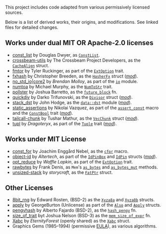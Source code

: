 This project includes code adapted from various permissively licensed sources.

Below is a list of derived works, their origins, and modifications.
See linked files for detailed changes.

## Works under dual MIT OR Apache-2.0 licenses
- [const_list] by Douglas Dwyer, as [`ConstList`].
- [crossbeam-utils] by The Crossbeam Project Developers, as the [`CacheAlign`] struct.
- [fmtor] by Tyler Ruckinger, as part of the [`ExtOption`] trait.
- [fxhash] by Christopher Breeden, as the [`HasherFx`] struct ([*mod*][m1]).
- [no_std_io]|[core2] by *Brendan Molloy*, as part of the [`io`] module.
- [numtoa] by Michael Murphy, as the [`NumToStr`] trait.
- [pollster] by Joshua Barretto, as the [`future_block`] fn.
- [quickdiv] by Darko Trifunovski, as the [`Divisor`] struct ([*mod*][m7]).
- [stack_dst] by John Hodge, as the [`data::dst`] module ([*mod*][m2]).
- [static_assertions] by Nikolai Vazquez, as part of the [`assert_const`] macro
  and the [`ConstBool`] trait ([*mod*][m3]).
- [tailcall-chunk] by Tushar Mathur, as the [`VecChunk`] struct ([*mod*][m4]).
- [tupl] by *Dragoteryx*, as part of the [`Tuple`] trait ([*mod*][m5]).

[const_list]: https://crates.io/crates/const_list/0.1.0
  [`ConstList`]: https://docs.rs/devela/latest/devela/data/collections/struct.ConstList.html
[crossbeam-utils]: https://crates.io/crates/crossbeam-utils/0.8.20
  [`CacheAlign`]: https://docs.rs/devela/latest/devela/mem/struct.CacheAlign.html
[fmtor]: https://crates.io/crates/fmtor/0.1.2
  [`ExtOption`]: https://docs.rs/devela/latest/devela/code/trait.ExtOption.html
[fxhash]: https://crates.io/crates/fxhash/0.2.1
  [m1]: https://github.com/andamira/devela/blob/main/src/data/hash/fx/MODIFICATIONS.md
  [`HasherFx`]: https://docs.rs/devela/latest/devela/data/hash/struct.HasherFx.html
[no_std_io]: https://crates.io/crates/no_std_io/0.6.0
[core2]: https://crates.io/crates/core2/0.4.0
  [`io`]: https://docs.rs/devela/latest/devela/sys/io/
[numtoa]: https://crates.io/crates/numtoa/0.2.4
  [`NumToStr`]: https://docs.rs/devela/latest/devela/text/fmt/trait.NumToStr.html
[stack_dst]: https://crates.io/crates/stack_dst/0.8.1
  [m2]: https://github.com/andamira/devela/blob/main/src/data/dst/MODIFICATIONS.md
  [`data::dst`]: https://docs.rs/devela/latest/devela/data/dst/index.html
[pollster]: https://crates.io/crates/pollster/0.3.0
  [`future_block`]: https://docs.rs/devela/latest/devela/exec/fn.future_block.html
[quickdiv]: https://crates.io/crates/quickdiv/0.1.1
  [m7]: https://github.com/andamira/devela/blob/main/src/num/int/divisor/MODIFICATIONS.md
  [`Divisor`]: https://docs.rs/devela/latest/devela/num/struct.Divisor.html
[static_assertions]: https://crates.io/crates/static_assertions/1.1.0
  [m3]: https://github.com/andamira/devela/blob/main/src/code/asserts/static/MODIFICATIONS.md
  [`assert_const`]: https://docs.rs/devela/latest/devela/code/macro.assert_const.html
  [`ConstBool`]: https://docs.rs/devela/latest/devela/num/logic/trait.ConstBool.html
[tailcall-chunk]: https://crates.io/crates/tailcall-chunk/0.3.0
  [m4]: https://github.com/andamira/devela/blob/main/src/data/collections/vec/chunk/MODIFICATIONS.md
  [`VecChunk`]: https://docs.rs/devela/latest/devela/data/collections/struct.VecChunk.html
[tupl]: https://crates.io/crates/tupl/0.4.0
  [m5]: https://github.com/andamira/devela/blob/main/build/generate/tuple/MODIFICATIONS.md
  [`Tuple`]: https://docs.rs/devela/latest/devela/data/collections/trait.Tuple.html

## Works under MIT License
- [const_for] by Joachim Enggård Nebel, as the [`cfor`] macro.
- [object-id] by *Altertech*, as part of the [`IdPinBox`] and [`IdPin`] structs ([*mod*][m6]).
- [opt_reduce] by *Waffle Lapkin*, as part of the [`ExtOption`] trait.
- [rawbytes] by Frank Denis, as `Mem`'s [`as_bytes`] and [`as_bytes_mut`] methods.
- [unsized-stack] by *storycraft*, as the [`FatPtr`] struct.

[const_for]: https://crates.io/crates/const_for/0.1.4
  [`cfor`]: https://docs.rs/devela/latest/devela/code/macro.cfor.html
[object-id]: https://crates.io/crates/object-id/0.1.4
  [m6]: https://github.com/andamira/devela/blob/main/src/data/id/pin/MODIFICATIONS.md
  [`IdPin`]: https://docs.rs/devela/latest/devela/data/id/struct.IdPin.html
  [`IdPinBox`]: https://docs.rs/devela/latest/devela/data/id/struct.IdPinBox.html
[opt_reduce]: https://crates.io/crates/opt_reduce/1.0.0
[rawbytes]: https://crates.io/crates/rawbytes/1.0.0
  [`as_bytes`]: https://docs.rs/devela/latest/devela/mem/struct.Mem.html#method.as_bytes
  [`as_bytes_mut`]: https://docs.rs/devela/latest/devela/mem/struct.Mem.html#method.as_bytes_mut
[unsized-stack]: https://crates.io/crates/unsized-stack/0.2.0
  [`FatPtr`]: https://docs.rs/devela/latest/devela/mem/struct.FatPtr.html

## Other Licenses
- [8bit_rng] by Edward Rosten, (BSD-2) as the [`Xyza8a`] and [`Xyza8b`] structs.
- [apply] by GeorgeBurton (Unlicense) as part of the [`Also`] and [`Apply`] structs.
- [pengyhash] by Alberto Fajardo (BSD-2), as the [`hash_pengy`] fn.
- [size_of_trait] byt Joshua Nelson (BSD-3) as the [`mem_size_of_expr`] fn.
- [Xabc] by *EternityForest* (openly shared) as the [`Xabc`] struct.
- Graphics Gems (1985–1994) (permissive [EULA]), as various algorithms.

[8bit_rng]: https://github.com/edrosten/8bit_rng
  [`Xyza8a`]: https://docs.rs/devela/latest/devela/num/rand/struct.Xyza8a.html
  [`Xyza8b`]: https://docs.rs/devela/latest/devela/num/rand/struct.Xyza8b.html
[apply]: https://crates.io/crates/apply/0.3.0
  [`Also`]: https://docs.rs/devela/latest/devela/error/trait.Also.html
  [`Apply`]: https://docs.rs/devela/latest/devela/error/trait.Apply.html
[pengyhash]: https://github.com/tinypeng/pengyhash/blob/70a23e40a2be2e784a68078213b7675055f21949/pengyhash.c
  [`hash_pengy`]: https://docs.rs/devela/latest/devela/data/hash/fn.hash_pengy.html
[size_of_trait]: https://crates.io/crates/size-of-trait/1.1.3
  [`mem_size_of_expr`]: https://docs.rs/devela/latest/devela/mem/macro.size_of_expr.html
[Xabc]: https://www.electro-tech-online.com/threads/ultra-fast-pseudorandom-number-generator-for-8-bit.124249/
  [`Xabc`]: https://docs.rs/devela/latest/devela/num/rand/struct.Xabc.html

[EULA]: https://github.com/erich666/GraphicsGems/blob/master/LICENSE.md
